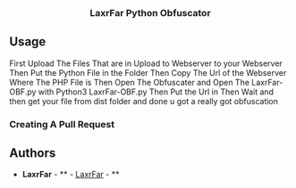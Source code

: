 <br/>
<p align="center">
  <h3 align="center">LaxrFar Python Obfuscator</h3>

</p>



## Usage

First Upload The Files That are in Upload to Webserver to your Webserver Then Put the Python File in the Folder Then Copy The Url of the Webserver Where The PHP File is Then Open  The Obfuscater and Open The LaxrFar-OBF.py with Python3 LaxrFar-OBF.py Then Put the Url in Then Wait and then get your file from dist folder and done u got a really got obfuscation

### Creating A Pull Request



## Authors

* **LaxrFar** - ** - [LaxrFar](https://bio.kurwa.club/laxrfar) - **
